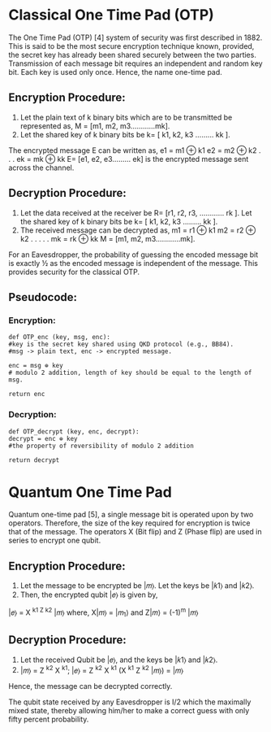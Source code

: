 # Classical One Time Pad (OTP)

The One Time Pad (OTP) [4] system of security was first described in 1882. This is said to be the most secure encryption technique known, provided, the secret key has already been shared securely between the two parties. Transmission of each message bit requires an independent and random key bit. Each key is used only once. Hence, the name one-time pad.

## Encryption Procedure:

1. Let the plain text of k binary bits which are to be transmitted be represented as, M = [m1, m2, m3…………mk].
2. Let the shared key of k binary bits be k= [ k1, k2, k3 ……… kk ]. 

The encrypted message E can be written as,
e1 = m1 ⊕ k1
e2 = m2 ⊕ k2
.
.
.
ek = mk ⊕ kk
E= [e1, e2, e3……… ek] is the encrypted message sent across the channel.

## Decryption Procedure:

1. Let the data received at the receiver be R= [r1, r2, r3, ………… rk ].
Let the shared key of k binary bits be k= [ k1, k2, k3 ……… kk ].
2. The received message can be decrypted as,
m1 = r1 ⊕ k1
m2 = r2 ⊕ k2
.
.
.
.
.
mk = rk ⊕ kk
M = [m1, m2, m3…………mk].

For an Eavesdropper, the probability of guessing the encoded message bit is exactly ½ as the encoded message is independent of the message. This provides security for the classical OTP.

## Pseudocode:

### Encryption:

```
def OTP_enc (key, msg, enc):
#key is the secret key shared using QKD protocol (e.g., BB84).
#msg -> plain text, enc -> encrypted message.

enc = msg ⊕ key
# modulo 2 addition, length of key should be equal to the length of msg.

return enc
```

### Decryption:

```
def OTP_decrypt (key, enc, decrypt):
decrypt = enc ⊕ key
#the property of reversibility of modulo 2 addition

return decrypt
```

# Quantum One Time Pad

Quantum one-time pad [5], a single message bit is operated upon by two operators. Therefore, the size of the key required for encryption is twice that of the message. The operators X (Bit flip) and Z (Phase flip) are used in series to encrypt one qubit.

## Encryption Procedure:
1. Let the message to be encrypted be |𝑚⟩. Let the keys be |𝑘1⟩ and |𝑘2⟩.
2. Then, the encrypted qubit |𝑒⟩ is given by,

|𝑒⟩ = X <sup>k1 Z k2</sup> |𝑚⟩
 where, X|𝑚⟩ = |𝑚<sub>1</sub>⟩ and Z|𝑚⟩ = (-1)<sup>m</sup> |𝑚⟩

## Decryption Procedure:

1. Let the received Qubit be |𝑒⟩, and the keys be |𝑘1⟩ and |𝑘2⟩.
2. |𝑚⟩ = Z <sup>k2</sup> X <sup>k1</sup>; |𝑒⟩ = Z <sup>k2</sup> X <sup>k1</sup> (X <sup>k1</sup> Z <sup>k2</sup> |𝑚⟩) = |𝑚⟩

Hence, the message can be decrypted correctly.

The qubit state received by any Eavesdropper is I/2 which the maximally mixed state, thereby allowing him/her to make a correct guess with only fifty percent probability.
